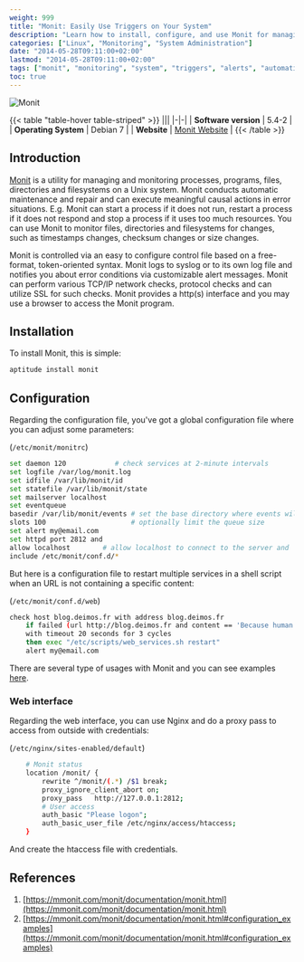```yaml
---
weight: 999
title: "Monit: Easily Use Triggers on Your System"
description: "Learn how to install, configure, and use Monit for managing and monitoring processes, programs, files, directories, and filesystems on Unix systems with automatic maintenance and error handling."
categories: ["Linux", "Monitoring", "System Administration"]
date: "2014-05-28T09:11:00+02:00"
lastmod: "2014-05-28T09:11:00+02:00"
tags: ["monit", "monitoring", "system", "triggers", "alerts", "automation", "process management"]
toc: true
---
```


![Monit](/images/monit_logo.avif)

{{< table "table-hover table-striped" >}}
|||
|-|-|
| **Software version** | 5.4-2 |
| **Operating System** | Debian 7 |
| **Website** | [Monit Website](https://mmonit.com) |
{{< /table >}}

## Introduction

[Monit](https://mmonit.com/monit/documentation/monit.html) is a utility for managing and monitoring processes, programs, files, directories and filesystems on a Unix system. Monit conducts automatic maintenance and repair and can execute meaningful causal actions in error situations. E.g. Monit can start a process if it does not run, restart a process if it does not respond and stop a process if it uses too much resources. You can use Monit to monitor files, directories and filesystems for changes, such as timestamps changes, checksum changes or size changes.

Monit is controlled via an easy to configure control file based on a free-format, token-oriented syntax. Monit logs to syslog or to its own log file and notifies you about error conditions via customizable alert messages. Monit can perform various TCP/IP network checks, protocol checks and can utilize SSL for such checks. Monit provides a http(s) interface and you may use a browser to access the Monit program.

## Installation

To install Monit, this is simple:

```bash
aptitude install monit
```

## Configuration

Regarding the configuration file, you've got a global configuration file where you can adjust some parameters:

(`/etc/monit/monitrc`)

```bash
set daemon 120            # check services at 2-minute intervals
set logfile /var/log/monit.log
set idfile /var/lib/monit/id
set statefile /var/lib/monit/state
set mailserver localhost
set eventqueue
basedir /var/lib/monit/events # set the base directory where events will be stored
slots 100                     # optionally limit the queue size
set alert my@email.com
set httpd port 2812 and
allow localhost        # allow localhost to connect to the server and
include /etc/monit/conf.d/*
```

But here is a configuration file to restart multiple services in a shell script when an URL is not containing a specific content:

(`/etc/monit/conf.d/web`)

```bash
check host blog.deimos.fr with address blog.deimos.fr
    if failed (url http://blog.deimos.fr and content == 'Because human memory can not contain Gb')
    with timeout 20 seconds for 3 cycles
    then exec "/etc/scripts/web_services.sh restart"
    alert my@email.com
```

There are several type of usages with Monit and you can see examples [here](https://mmonit.com/monit/documentation/monit.html#configuration_examples).

### Web interface

Regarding the web interface, you can use Nginx and do a proxy pass to access from outside with credentials:

(`/etc/nginx/sites-enabled/default`)

```bash
    # Monit status
    location /monit/ {
        rewrite ^/monit/(.*) /$1 break;
        proxy_ignore_client_abort on;
        proxy_pass   http://127.0.0.1:2812; 
        # User access
        auth_basic "Please logon"; 
        auth_basic_user_file /etc/nginx/access/htaccess;
    }
```

And create the htaccess file with credentials.

## References

1. [https://mmonit.com/monit/documentation/monit.html](https://mmonit.com/monit/documentation/monit.html)
2. [https://mmonit.com/monit/documentation/monit.html#configuration_examples](https://mmonit.com/monit/documentation/monit.html#configuration_examples)
